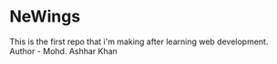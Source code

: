 # NeWings
This is the first repo that i'm making after learning web development.
<br>
Author - Mohd. Ashhar Khan 

